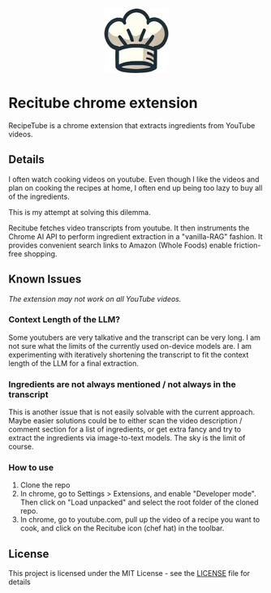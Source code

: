 <p align="center">
  <img src="img/chefs_hat_128.png" alt="Recitube Logo" width="128" height="128">
</p>

# Recitube chrome extension
RecipeTube is a chrome extension that extracts ingredients from YouTube videos.

## Details
I often watch cooking videos on youtube. Even though I like the videos and plan on cooking the recipes at home, I often end up being too lazy to buy all of the ingredients.

This is my attempt at solving this dilemma.

Recitube fetches video transcripts from youtube. It then instruments the Chrome AI API to perform ingredient extraction in a "vanilla-RAG" fashion. It provides convenient search links to Amazon (Whole Foods) enable friction-free shopping.

## Known Issues

_The extension may not work on all YouTube videos._

### Context Length of the LLM?
Some youtubers are very talkative and the transcript can be very long. I am not sure what the limits of the currently used on-device models are.
I am experimenting with iteratively shortening the transcript to fit the context length of the LLM for a final extraction. 

### Ingredients are not always mentioned / not always in the transcript
This is another issue that is not easily solvable with the current approach.
Maybe easier solutions could be to either scan the video description / comment section for a list of ingredients, or get extra fancy and try to extract the ingredients via image-to-text models. The sky is the limit of course.

### How to use
1. Clone the repo 
2. In chrome, go to Settings > Extensions, and enable "Developer mode". Then click on "Load unpacked" and select the root folder of the cloned repo.
3. In chrome, go to youtube.com, pull up the video of a recipe you want to cook, and click on the Recitube icon (chef hat) in the toolbar.

## License

This project is licensed under the MIT License - see the [LICENSE](LICENSE) file for details